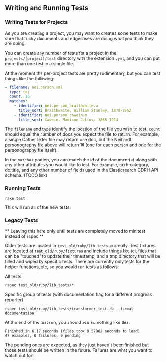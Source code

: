 ## Writing and Running Tests

### Writing Tests for Projects

As you are creating a project, you may want to creates some tests to make sure that tricky documents and edgecases are doing what you think they are doing.

You can create any number of tests for a project in the `projects/[project]/test` directory with the extension `.yml`, and you can put more than one test in a single file.

At the moment the per-project tests are pretty rudimentary, but you can test things like the following:

```yaml
- filename: nei.person.xml
  type: tei
  count: 16
  matches:
    - identifier: nei.person_braithwaite.w
      title_sort: Braithwaite, William Stanley, 1878-1962
    - identifier: nei.person_cawein.m
      title_sort: Cawein, Madison Julius, 1865-1914
```

The `filename` and `type` identify the location of the file you wish to test.  `count` should equal the number of docs you expect the file to return. For example, a single Cather letter file may return one doc, but the Neihardt personography file above will return 16 (one for each person and one for the personography file itself).

In the `matches` portion, you can match the id of the document(s) along with any other attributes you would like to test.  For example, cdrh:category, dc:title, and any other number of fields used in the Elasticsearch CDRH API schema. (TODO link)

### Running Tests

```
rake test
```

This will run all of the new tests.

### Legacy Tests

** Leaving this here only until tests are completely moved to minitest instead of rspec **

Older tests are located in `test_old/ruby/lib_tests` currently.  Test fixtures are located at `test_old/ruby/fixtures` and include things like tei, files that can be "touched" to update their timestamp, and a tmp directory that will be filled and wiped by specific tests.  There are currently only tests for the helper functions, etc, so you would run tests as follows:

All tests:
```
rspec test_old/ruby/lib_tests/*
```
Specific group of tests (with documentation flag for a different progress reporter)
```
rspec test_old/ruby/lib_tests/transformer_test.rb --format documentation
```
At the end of the test run, you should see something like this:
```
Finished in 6.17 seconds (files took 0.57802 seconds to load)
47 examples, 0 failures, 9 pending
```
The pending ones are expected, as they just haven't been finished but those tests should be written in the future.  Failures are what you want to watch out for!
